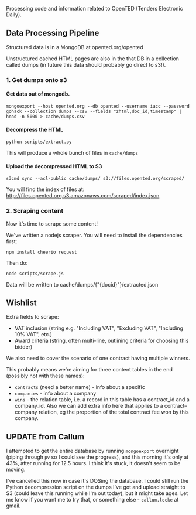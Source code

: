 Processing code and information related to OpenTED (Tenders Electronic Daily).

## Data Processing Pipeline

Structured data is in a MongoDB at opented.org/opented

Unstructured cached HTML pages are also in the that DB in a collection called dumps (in future this data should probably go direct to s3!).

### 1. Get dumps onto s3

#### Get data out of mongodb.

    mongoexport --host opented.org --db opented --username iacc --password gohack --collection dumps --csv --fields "zhtml,doc_id,timestamp" | head -n 5000 > cache/dumps.csv

#### Decompress the HTML

    python scripts/extract.py

This will produce a whole bunch of files in `cache/dumps`

#### Upload the decompressed HTML to S3

    s3cmd sync --acl-public cache/dumps/ s3://files.opented.org/scraped/

You will find the index of files at: http://files.opented.org.s3.amazonaws.com/scraped/index.json


### 2. Scraping content

Now it's time to scrape some content!

We've written a nodejs scraper. You will need to install the dependencies first:

    npm install cheerio request

Then do:

    node scripts/scrape.js

Data will be written to cache/dumps/{"{docid}"}/extracted.json


## Wishlist

Extra fields to scrape:

* VAT inclusion (string e.g. "Including VAT", "Excluding VAT", "Including 10% VAT", etc.)
* Award criteria (string, often multi-line, outlining criteria for choosing this bidder)

We also need to cover the scenario of one contract having multiple winners.

This probably means we're aiming for three content tables in the end (possibly not with these names):

* `contracts` (need a better name) - info about a specific 
* `companies` - info about a company
* `wins` - the relation table, i.e. a record in this table has a contract_id and a company_id. Also we can add extra info here that applies to a contract–company relation, eg the proportion of the total contract fee won by this company.


## UPDATE from Callum

I attempted to get the entire database by running `mongoexport` overnight (piping through `pv` so I could see the progress), and this morning it's only at 43%, after running for 12.5 hours. I think it's stuck, it doesn't seem to be moving. 

I've cancelled this now in case it's DOSing the database. I could still run the Python decompression script on the dumps I've got and upload straight to S3 (could leave this running while I'm out today), but it might take ages. Let me know if you want me to try that, or something else - `callum.locke` at gmail. 
